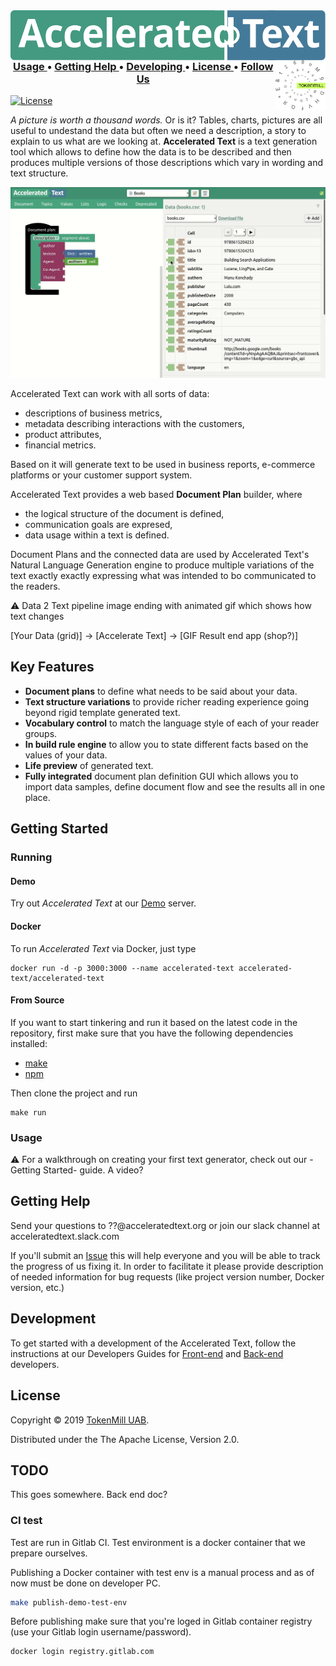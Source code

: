 <img style="height:80px;float: left" alt="Accelerated Text" src="docs/assets/accelerated-text-logo.svg"/>
<img style="height:80px;float: right" alt="TokenMill" src="docs/assets/tokenmill-logo.svg"/>


<div align="center"><a name="menu"></a>
  <h3>
    <a href="#usage">
      Usage
    </a>
    <span> • </span>
    <a href="#getting-help">
      Getting Help
    </a>
    <span> • </span>
    <a href="#developing">
      Developing
    </a>
    <span> • </span>
    <a href="#license">
      License
    </a>
    <span> • </span>
    <a href="https://twitter.com/tokenmill">
      Follow Us
    </a>
  </h4>
</div>


[![License](https://img.shields.io/badge/License-Apache%202.0-blue.svg)](https://opensource.org/licenses/Apache-2.0)


*A picture is worth a thousand words.* Or is it? Tables, charts, pictures are all useful to undestand the data but often 
we need a description, a story to explain to us what are we looking at. 
**Accelerated Text** is a text generation tool which allows to define how the data is to be described 
and then produces multiple versions of those descriptions which vary in wording and text structure.

![Accelerated Text Preview](docs/assets/preview.gif)


Accelerated Text can work with all sorts of data:

* descriptions of business metrics, 
* metadata describing interactions with the customers, 
* product attributes, 
* financial metrics.

Based on it will generate text to be used in business reports, e-commerce platforms or your customer support system.

Accelerated Text provides a web based **Document Plan** builder, where 
* the logical structure of the document is defined, 
* communication goals are expresed, 
* data usage within a text is defined.

Document Plans and the connected data are used by Accelerated Text's Natural Language Generation engine 
to produce multiple variations of the text exactly exactly expressing what was intended to bo communicated to the readers.


⚠ Data 2 Text pipeline image ending with animated gif which shows how text changes

[Your Data (grid)] -> [Accelerate Text] -> [GIF Result end app (shop?)]

## Key Features

* **Document plans** to define what needs to be said about your data.
* **Text structure variations** to provide richer reading experience going beyond rigid template generated text.
* **Vocabulary control** to match the language style of each of your reader groups.
* **In build rule engine** to allow you to state different facts based on the values of your data.
* **Life preview** of generated text.
* **Fully integrated** document plan definition GUI which allows you to import data samples, define document flow and see the results all in one place.


## Getting Started

### Running

#### Demo

Try out *Accelerated Text* at our [Demo](http://demo.acceleratedtext.org/) server.

#### Docker

To run *Accelerated Text* via Docker, just type

```
docker run -d -p 3000:3000 --name accelerated-text accelerated-text/accelerated-text
```

#### From Source

If you want to start tinkering and run it based on the latest code in the repository, first make sure that you have the following dependencies installed:

* [make](https://www.gnu.org/software/make/)
* [npm](https://nodejs.org )

Then clone the project and run

```
make run
```

### Usage

⚠️ For a walkthrough on creating your first text generator, check out our -Getting Started- guide. A video?

## Getting Help

Send your questions to ??@acceleratedtext.org or join our slack channel at acceleratedtext.slack.com

If you'll submit an [Issue](github/issues) this will help everyone and you will be able to track the progress of us fixing it. In order to facilitate it please provide description of needed information for bug requests (like project version number, Docker version, etc.)


## Development

To get started with a development of the Accelerated Text, follow the instructions at our Developers Guides for [Front-end](front-end/README.md) and [Back-end](docs/README-back-end.md) developers.

## License 

Copyright &copy; 2019 [TokenMill UAB](http://www.tokenmill.lt).

Distributed under the The Apache License, Version 2.0.


## TODO

This goes somewhere. Back end doc?

### CI test

Test are run in Gitlab CI. Test environment is a docker container that we prepare ourselves.

Publishing a Docker container with test env is a manual process and as of now must be done on developer PC.

```bash
make publish-demo-test-env
```

Before publishing make sure that you're loged in Gitlab container registry (use your Gitlab login username/password).

```bash
docker login registry.gitlab.com
```
